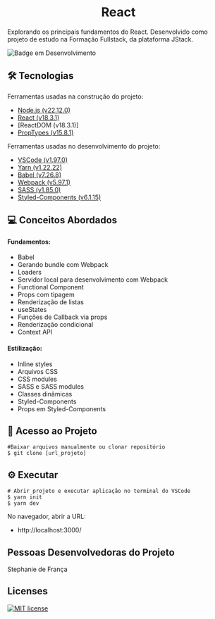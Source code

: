 <h1 align="center">React</h1>

Explorando os principais fundamentos do React. Desenvolvido como projeto de estudo na Formação Fullstack, da plataforma JStack.

![Badge em Desenvolvimento](http://img.shields.io/static/v1?label=STATUS&message=CONCLUÍDO&color=GREEN&style=for-the-badge)

## :hammer_and_wrench: Tecnologias
Ferramentas usadas na construção do projeto:
- [Node.js (v22.12.0)](<https://nodejs.org/en/>)
- [React (v18.3.1)](https://18.react.dev/)
- [ReactDOM (v18.3.1)]
- [PropTypes (v15.8.1)](https://www.npmjs.com/package/prop-types)

Ferramentas usadas no desenvolvimento do projeto:
- [VSCode (v1.97.0)](https://code.visualstudio.com/)
- [Yarn (v1.22.22)](https://classic.yarnpkg.com/lang/en/)
- [Babel (v7.26.8)](https://babeljs.io/)
- [Webpack (v5.97.1)](https://webpack.js.org/)
- [SASS (v1.85.0)](https://sass-lang.com/)
- [Styled-Components (v6.1.15)](https://styled-components.com/)

## :computer: Conceitos Abordados

#### Fundamentos:

- Babel
- Gerando bundle com Webpack
- Loaders
- Servidor local para desenvolvimento com Webpack
- Functional Component
- Props com tipagem
- Renderização de listas
- useStates
- Funções de Callback via props
- Renderização condicional
- Context API

#### Estilização:

- Inline styles
- Arquivos CSS
- CSS modules
- SASS e SASS modules
- Classes dinâmicas
- Styled-Components
- Props em Styled-Components

## :open_file_folder: Acesso ao Projeto
```
#Baixar arquivos manualmente ou clonar repositório
$ git clone [url_projeto]
```

## :gear: Executar
```
# Abrir projeto e executar aplicação no terminal do VSCode
$ yarn init
$ yarn dev
```
No navegador, abrir a URL:
- http://localhost:3000/

## Pessoas Desenvolvedoras do Projeto

Stephanie de França

## Licenses
[![MIT license](https://img.shields.io/badge/License-MIT-blue.svg)](https://lbesson.mit-license.org/)
